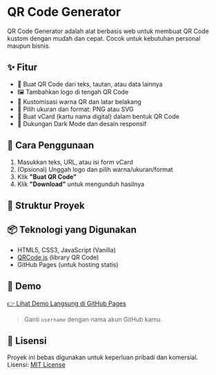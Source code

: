 # QR Code Generator

QR Code Generator adalah alat berbasis web untuk membuat QR Code kustom dengan mudah dan cepat. Cocok untuk kebutuhan personal maupun bisnis.

## ✨ Fitur

- 🔹 Buat QR Code dari teks, tautan, atau data lainnya
- 🖼️ Tambahkan logo di tengah QR Code
- 🎨 Kustomisasi warna QR dan latar belakang
- 📐 Pilih ukuran dan format: PNG atau SVG
- 👤 Buat vCard (kartu nama digital) dalam bentuk QR Code
- 🌙 Dukungan Dark Mode dan desain responsif

## 🚀 Cara Penggunaan

1. Masukkan teks, URL, atau isi form vCard
2. (Opsional) Unggah logo dan pilih warna/ukuran/format
3. Klik **"Buat QR Code"**
4. Klik **"Download"** untuk mengunduh hasilnya

## 📁 Struktur Proyek


## 📦 Teknologi yang Digunakan

- HTML5, CSS3, JavaScript (Vanilla)
- [QRCode.js](https://github.com/soldair/node-qrcode) (library QR Code)
- GitHub Pages (untuk hosting statis)

## 🔗 Demo

[👉 Lihat Demo Langsung di GitHub Pages](https://username.github.io/qr-generator)

> Ganti `username` dengan nama akun GitHub kamu.

## 📝 Lisensi

Proyek ini bebas digunakan untuk keperluan pribadi dan komersial.  
Lisensi: [MIT License](LICENSE)
